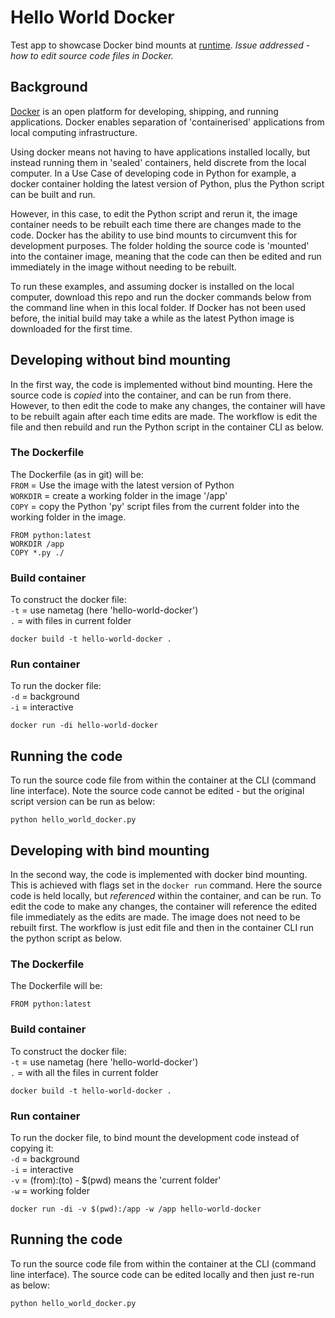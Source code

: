 # Hello World Docker
Test app to showcase Docker bind mounts at [runtime](https://docs.docker.com/engine/reference/commandline/run/). <i>Issue addressed - how to edit source code files in Docker.</i>

## Background
[Docker](https://docs.docker.com/get-started/overview/) is an open platform for developing, shipping, and running applications. Docker enables separation of 'containerised' applications from local computing infrastructure.

Using docker means not having to have applications installed locally, but instead running them in 'sealed' containers, held discrete from the local computer. In a Use Case of developing code in Python for example, a docker container holding the latest version of Python, plus the Python script can be built and run.

However, in this case, to edit the Python script and rerun it, the image container needs to be rebuilt each time there are changes made to the code. Docker has the ability to use bind mounts to circumvent this for development purposes. The folder holding the source code is 'mounted' into the container image, meaning that the code can then be edited and run immediately in the image without needing to be rebuilt.

To run these examples, and assuming docker is installed on the local computer, download this repo and run the docker commands below from the command line when in this local folder. If Docker has not been used before, the initial build may take a while as the latest Python image is downloaded for the first time.

## Developing without bind mounting
In the first way, the code is implemented without bind mounting. Here the source code is <i>copied</i> into the container, and can be run from there. However, to then edit the code to make any changes, the container will have to be rebuilt again after each time edits are made. The workflow is edit the file and then rebuild and run the Python script in the container CLI as below.

### The Dockerfile
The Dockerfile (as in git) will be:<br />
`FROM` = Use the image with the latest version of Python<br />
`WORKDIR` = create a working folder in the image '/app'<br />
`COPY` = copy the Python 'py' script files from the current folder into the working folder in the image.

```
FROM python:latest
WORKDIR /app
COPY *.py ./
```

### Build container
To construct the docker file:<br />
`-t` = use nametag (here 'hello-world-docker')<br />
`.` = with files in current folder

```
docker build -t hello-world-docker .
```

### Run container
To run the docker file:<br />
`-d` = background<br />
`-i` = interactive

```
docker run -di hello-world-docker
```

## Running the code
To run the source code file from within the container at the CLI (command line interface). Note the source code cannot be edited - but the original script version can be run as below:<br />

```
python hello_world_docker.py
```

## Developing with bind mounting
In the second way, the code is implemented with docker bind mounting. This is achieved with flags set in the `docker run` command. Here the source code is held locally, but <i>referenced</i> within the container, and can be run. To edit the code to make any changes, the container will reference the edited file immediately as the edits are made. The image does not need to be rebuilt first. The workflow is just edit file and then in the container CLI run the python script as below.

### The Dockerfile
The Dockerfile will be:

```
FROM python:latest
```

### Build container
To construct the docker file:<br />
`-t` = use nametag (here 'hello-world-docker')<br />
`.` = with all the files in current folder

```
docker build -t hello-world-docker .
```

### Run container
To run the docker file, to bind mount the development code instead of copying it:<br />
`-d` = background<br />
`-i` = interactive<br />
`-v` = (from):(to)     - $(pwd) means the 'current folder'<br />
`-w` = working folder

```
docker run -di -v $(pwd):/app -w /app hello-world-docker
```

## Running the code
To run the source code file from within the container at the CLI (command line interface). The source code can be edited locally and then just re-run as below:

```
python hello_world_docker.py
```

